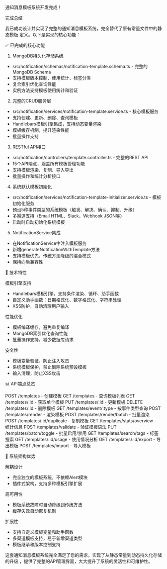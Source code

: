 通知消息模板系统开发完成！

  完成总结

  我已成功设计并实现了完整的通知消息模板系统，完全替代了原有常量文件中的静态模板
  定义。以下是实现的核心功能：

  ✅ 已完成的核心功能

  1. MongoDB持久化存储系统
  - src/notification/schemas/notification-template.schema.ts - 完整的MongoDB
  Schema
  - 支持模板版本控制、使用统计、标签分类
  - 复合索引优化查询性能
  - 实例方法支持模板使用统计和验证

  2. 完整的CRUD服务层
  - src/notification/services/notification-template.service.ts - 核心模板服务
  - 支持创建、更新、删除、查询模板
  - Handlebars模板引擎集成，支持动态变量渲染
  - 模板缓存机制，提升渲染性能
  - 批量操作支持

  3. RESTful API接口
  - src/notification/controllers/template.controller.ts - 完整的REST API
  - 15个API端点，涵盖所有模板管理功能
  - 支持模板渲染、复制、导入导出
  - 批量操作和统计分析接口

  4. 系统默认模板初始化
  - src/notification/services/notification-template-initializer.service.ts -
  模板初始化服务
  - 预设5种事件类型的系统模板（触发、解决、确认、抑制、升级）
  - 多渠道支持（Email HTML、Slack、Webhook JSON等）
  - 启动时自动初始化系统模板

  5. NotificationService集成
  - 在NotificationService中注入模板服务
  - 新增generateNotificationWithTemplate方法
  - 支持模板优先，传统方法降级的混合模式
  - 保持向后兼容性

  🔧 技术特性

  模板引擎支持
  - Handlebars模板引擎，支持条件渲染、循环、助手函数
  - 自定义助手函数：日期格式化、数字格式化、字符串处理
  - XSS防护，自动清理用户输入

  性能优化
  - 模板编译缓存，避免重复编译
  - MongoDB索引优化查询性能
  - 批量操作支持，减少数据库请求

  安全性
  - 模板变量验证，防止注入攻击
  - 系统模板保护，禁止删除系统预设模板
  - 输入清理，防止XSS攻击

  📊 API端点总览

  POST   /templates                 - 创建模板
  GET    /templates                 - 查询模板列表
  GET    /templates/:id             - 获取单个模板
  PUT    /templates/:id             - 更新模板
  DELETE /templates/:id             - 删除模板
  GET    /templates/event/:type     - 按事件类型查询
  POST   /templates/render          - 渲染模板
  POST   /templates/render/batch    - 批量渲染
  POST   /templates/:id/duplicate   - 复制模板
  GET    /templates/stats/overview  - 统计信息
  POST   /templates/validate        - 验证模板语法
  PUT    /templates/batch/toggle    - 批量启用/禁用
  GET    /templates/search/tags     - 标签搜索
  GET    /templates/:id/usage       - 使用情况分析
  GET    /templates/:id/export      - 导出模板
  POST   /templates/import          - 导入模板

  🚀 系统架构优势

  解耦设计
  - 完全独立的模板系统，不依赖Alert模块
  - 插件式架构，支持多种模板引擎扩展

  高可用性
  - 模板系统故障时自动降级到传统方法
  - 缓存失效自动恢复机制

  扩展性
  - 支持自定义模板变量和助手函数
  - 多渠道模板支持，易于新增渠道类型
  - 模板继承和版本控制支持

  这套通知消息模板系统完全满足了您的需求，实现了从静态常量到动态持久化存储的升级
  ，提供了完整的API管理界面，大大提升了系统的灵活性和可维护性。